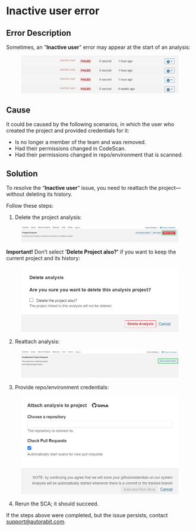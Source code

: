 # Inactive user error

## Error Description

Sometimes, an "**Inactive user**" error may appear at the start of an analysis:

<figure><img src="../../../../.gitbook/assets/image.png" alt=""><figcaption></figcaption></figure>

## Cause

It could be caused by the following scenarios, in which the user who created the project and provided credentials for it:

* Is no longer a member of the team and was removed.
* Had their permissions changed in CodeScan.
* Had their permissions changed in repo/environment that is scanned.

## Solution

To resolve the “**Inactive user**“ issue, you need to reattach the project—without deleting its history.

Follow these steps:

1. Delete the project analysis:

<figure><img src="../../../../.gitbook/assets/image (1).png" alt=""><figcaption></figcaption></figure>

**Important!** Don’t select '**Delete Project also?'** if you want to keep the current project and its history:

<figure><img src="../../../../.gitbook/assets/image (2).png" alt=""><figcaption></figcaption></figure>

2. Reattach analysis:

<figure><img src="../../../../.gitbook/assets/image (3).png" alt=""><figcaption></figcaption></figure>

3. Provide repo/environment credentials:

<figure><img src="../../../../.gitbook/assets/image (4).png" alt=""><figcaption></figcaption></figure>

4. Rerun the SCA; it should succeed.

If the steps above were completed, but the issue persists, contact [support@autorabit.com](mailto:support@autorabit.com).
